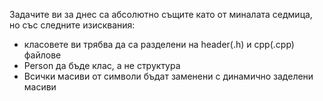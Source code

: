 ﻿Задачите ви за днес са абсолютно същите като от миналата седмица, но със следните изисквания:
* класовете ви трябва да са разделени на header(.h) и cpp(.cpp) файлове
* Person да бъде клас, а не структура
* Всички масиви от символи бъдат заменени с динамично заделени масиви